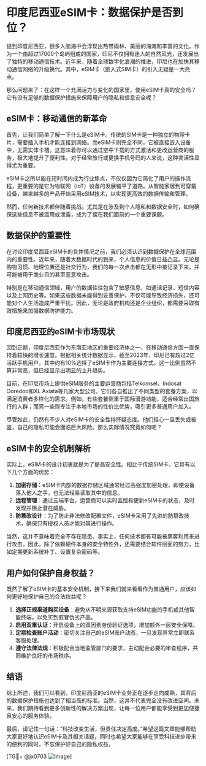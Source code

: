 # 印度尼西亚eSIM卡：数据保护是否到位？

提到印度尼西亚，很多人脑海中会浮现出热带雨林、美丽的海滩和丰富的文化。作为一个由超过17000个岛屿组成的国家，印尼不仅拥有迷人的自然风光，还发展出了独特的移动通信技术。近年来，随着全球数字化浪潮的推进，印尼也在加快其移动通信网络的升级换代。其中，eSIM卡（嵌入式SIM卡）的引入无疑是一大亮点。

那么问题来了：在这样一个充满活力与变化的国家里，使用eSIM卡真的安全吗？它有没有足够的数据保护措施来保障用户的隐私和信息安全呢？

## eSIM卡：移动通信的新革命

首先，让我们简单了解一下什么是eSIM卡。传统的SIM卡是一种独立的物理卡片，需要插入手机才能连接到网络。而eSIM卡则完全不同，它被直接嵌入设备中，无需实体卡槽。这意味着你可以通过空中下载的方式激活和更改运营商的服务，极大地提升了便利性。对于经常旅行或更换手机号码的人来说，这种灵活性显得尤为重要。

eSIM卡之所以能在短时间内成为行业焦点，不仅仅因为它简化了用户的操作流程，更重要的是它为物联网（IoT）设备的发展铺平了道路。从智能家居到可穿戴设备，越来越多的产品开始采用eSIM技术，以实现更高效的数据传输和管理。

然而，任何新技术都伴随着挑战。尤其是在涉及到个人隐私和数据安全时，如何确保这些信息不被滥用或泄露，成为了摆在我们面前的一个重要课题。

## 数据保护的重要性

在讨论印度尼西亚eSIM卡的具体情况之前，我们必须认识到数据保护在全球范围内的重要性。近年来，随着大数据时代的到来，个人信息的价值日益凸显。无论是购物习惯、地理位置还是社交行为，我们的每一次点击都在无形中被记录下来，并可能被用于商业目的甚至恶意攻击。

特别是在移动通信领域，用户的数据往往包含了敏感信息，如通话记录、短信内容以及上网历史等。如果这些数据未能得到妥善保护，不仅可能导致经济损失，还可能对个人生活造成严重干扰。因此，无论是政府机构还是企业组织，都需要采取有效措施来加强数据防护能力。

## 印度尼西亚的eSIM卡市场现状

回到正题，印度尼西亚作为东南亚地区的重要经济体之一，在移动通信方面一直保持着较快的增长速度。根据相关统计数据显示，截至2023年，印尼已有超过2亿活跃手机用户，其中约有10%选择了eSIM卡作为主要连接方式。这一比例虽然不算非常高，但已经显示出明显的上升趋势。

目前，在印尼市场上提供eSIM服务的主要运营商包括Telkomsel、Indosat Ooredoo和XL Axiata等几家大型公司。它们各自推出了不同类型的套餐方案，以满足消费者多样化的需求。例如，有些套餐侧重于国际漫游功能，适合经常出国旅行的人群；而另一些则专注于本地市场的性价比优势，吸引更多普通用户加入。

尽管如此，仍然有不少人对eSIM卡的安全性持怀疑态度。他们担心一旦丢失或被盗，自己的隐私可能会面临巨大风险。那么实际情况究竟如何呢？

## eSIM卡的安全机制解析

实际上，eSIM卡的设计初衷就是为了提高安全性。相比于传统SIM卡，它具有以下几个方面的优势：

1. **加密存储**：eSIM卡内部的数据存储区域通常经过高强度加密处理，即使设备落入他人之手，也无法轻易读取其中的信息。
2. **远程管理**：通过云端平台，运营商可以实时监控和更新eSIM卡的状态，及时发现并阻止潜在威胁。
3. **防篡改设计**：为了防止非法修改配置文件，eSIM卡采用了先进的防篡改技术，确保只有授权人员才能对其进行操作。

当然，这并不意味着完全不存在隐患。事实上，任何技术都有可能被黑客利用来进行攻击。因此，除了依赖硬件本身的安全特性外，还需要结合软件层面的努力，比如定期更新系统补丁、设置复杂密码等。

## 用户如何保护自身权益？

既然了解了eSIM卡的基本安全机制，接下来我们就来看看作为普通用户，应该如何更好地保护自己的合法权益呢？

1. **选择正规渠道购买设备**：避免从不明来源获取支持eSIM功能的手机或其他智能终端，以免买到假冒伪劣产品。
2. **启用双重认证**：开启设备上的双因素身份验证选项，增加额外一层安全保障。
3. **定期检查账户活动**：密切关注自己的eSIM账户动态，一旦发现异常立即联系客服处理。
4. **遵守法律法规**：积极配合当地监管部门的要求，主动配合必要的审查程序，共同维护良好的市场秩序。

## 结语

综上所述，我们可以看到，印度尼西亚的eSIM卡业务正在逐步走向成熟，其背后的数据保护措施也达到了相当高的标准。当然，这并不代表完全没有改进空间。未来，我们期待看到更多创新性的解决方案出现，让每一位用户都能享受到更加便捷且安心的服务体验。

最后，请记住一句话：“科技改变生活，但责任决定高度。”希望这篇文章能够帮助大家更好地认识eSIM卡及其相关话题，同时也希望大家能够在享受科技进步带来的便利的同时，不忘保护好自己的隐私权益。

[TG💪+ @jx0703 ![Image](https://github.com/user-attachments/assets/dbca1d08-cadb-493c-b0ec-ad6f7a83f270)]